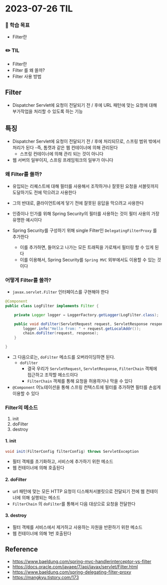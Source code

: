 # 2023-07-26 TIL

### 📌 학습 목표
- Filter란

### ✏️ TIL
- Filter란
- Filter 를 왜 쓸까?
- Filter 사용 방법

## Filter
- Dispatcher Servlet에 요청이 전달되기 전 / 후에 URL 패턴에 맞는 요청에 대해 부가작업을 처리할 수 있도록 하는 기능

## 특징
- Dispatcher Servlet에 요청이 전달되기 전 / 후에 처리되므로, 스프링 범위 밖에서 처리가 된다
-즉, 톰캣과 같은 웹 컨테이너에 의해 관리된다
    - 스프링 컨테이너에 의해 관리 되는 것이 아니다
- 웹 서버의 일부이지, 스프링 프레임워크의 일부가 아니다

### 왜 Filter를 쓸까?
- 유입되는 리퀘스트에 대해 필터를 사용해서 조작하거나 잘못된 요청을 서블릿까지 도달하기도 전에 막으려고 사용한다
- 그의 반대로, 클라이언트에게 닿기 전에 잘못된 응답을 막으려고 사용한다

- 인증이나 인가를 위해 Spring Security의 필터를 사용하는 것이 필터 사용의 가장 유명한 예시이다
- Spring Security를 구성하기 위해 single Filter인 `DelegatingFilterProxy` 를 추가한다
    - 이를 추가하면, 들어오고 나가는 모든 트래픽을 가로채서 필터링 할 수 있게 된다
    - 이를 이용해서, Spring Security를 `Spring MVC` 외부에서도 이용할 수 있는 것이다

### 어떻게 Filter를 쓸까?
- `javax.servlet.Filter` 인터페이스를 구현해야 한다

```java
@Component
public class LogFilter implements Filter {

    private Logger logger = LoggerFactory.getLogger(LogFilter.class);

    public void doFilter(ServletRequest request, ServletResponse response, FilterChain chain) throws IOException, ServletException {
        logger.info("Hello from: " + request.getLocalAddr());
        chain.doFilter(request, response);
    }

}
```
- 그 다음으로는, `doFilter` 메소드를 오버라이딩하면 된다.
    - `doFilter`
        - 결국 우리가 `ServletRequest`, `ServletResponse`, `FilterChain` 객체에 접근하고 조작할 메소드이다
        - `FilterChain` 객체를 통해 요청을 허용하거나 막을 수 있다
- `@Component` 어노테이션을 통해 스프링 컨텍스트에 필터를 추가하면 필터를 손쉽게 이용할 수 있다

### Filter의 메소드
1. init
2. doFilter
3. destroy

#### 1. init
```java
void init(FilterConfig filterConfig) throws ServletException
```
- 필터 객체를 초기화하고, 서비스에 추가하기 위한 메소드
- 웹 컨테이너에 의해 호출된다

#### 2. doFilter
- url 패턴에 맞는 모든 HTTP 요청이 디스패처서블릿으로 전달되기 전에 웹 컨테이너에 의해 실행되는 메소드
- `FilterChain` 의 `doFilter`를 통해서 다음 대상으로 요청을 전달한다

#### 3. destroy
- 필터 객체를 서비스에서 제거하고 사용하는 자원을 반환하기 위한 메소드
- 웹 컨테이너에 의해 1번 호출된다

## Reference
- https://www.baeldung.com/spring-mvc-handlerinterceptor-vs-filter
- https://docs.oracle.com/javaee/7/api/javax/servlet/Filter.html
- https://www.baeldung.com/spring-delegating-filter-proxy
- https://mangkyu.tistory.com/173
